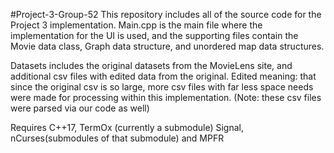#Project-3-Group-52
This repository includes all of the source code for the Project 3 implementation. 
Main.cpp is the main file where the implementation for the UI is used, and the supporting files contain the Movie data class, Graph data structure, and unordered map data structures.

Datasets includes the original datasets from the MovieLens site, and additional csv files with edited data from the original. Edited meaning: that since the original csv is so large, more csv files
with far less space needs were made for processing within this implementation. (Note: these csv files were parsed via our code as well)

Requires C++17, TermOx (currently a submodule) Signal, nCurses(submodules of that submodule) and MPFR 



